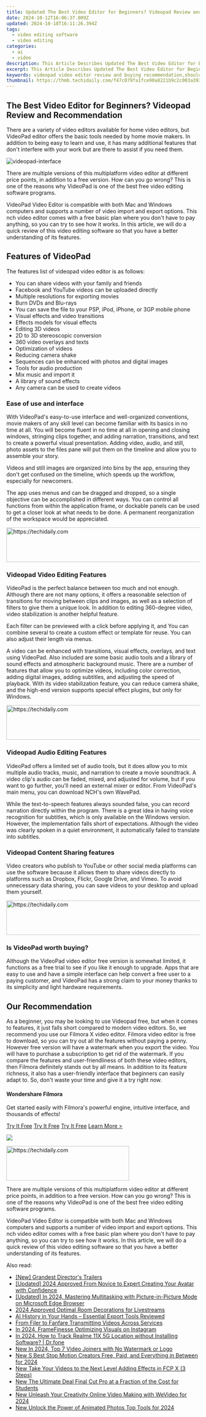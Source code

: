 ```yaml
---
title: Updated The Best Video Editor for Beginners? Videopad Review and Recommendation
date: 2024-10-12T16:06:37.009Z
updated: 2024-10-18T16:11:26.394Z
tags: 
  - video editing software
  - video editing
categories: 
  - ai
  - video
description: This Article Describes Updated The Best Video Editor for Beginners? Videopad Review and Recommendation
excerpt: This Article Describes Updated The Best Video Editor for Beginners? Videopad Review and Recommendation
keywords: videopad video editor review and buying recommendation,should you buy videopad video editor an honest review and recommendation,the best video editor for beginners videopad review and recommendation,videopad video editor review the best choice for beginners and pros alike,videopad video editor 2023 a detailed review and recommendation for beginners and pros,videopad video editor review and buying reacommendation,top rated video editor videopad review pricing and recommendations
thumbnail: https://thmb.techidaily.com/f47c079fa1fce90a8221b9c2c003a393b4231e2fbb42dbd4e99eb8971ba63ab6.jpg
---
```


## The Best Video Editor for Beginners? Videopad Review and Recommendation

There are a variety of video editors available for home video editors, but VideoPad editor offers the basic tools needed by home movie makers. In addition to being easy to learn and use, it has many additional features that don't interfere with your work but are there to assist if you need them.

![videopad-interface](https://images.wondershare.com/filmora/article-images/videopad-interface.jpg)

There are multiple versions of this multiplatform video editor at different price points, in addition to a free version. How can you go wrong? This is one of the reasons why VideoPad is one of the best free video editing software programs.

VideoPad Video Editor is compatible with both Mac and Windows computers and supports a number of video import and export options. This nch video editor comes with a free basic plan where you don't have to pay anything, so you can try to see how it works. In this article, we will do a quick review of this video editing software so that you have a better understanding of its features.

## **Features of VideoPad**

The features list of videopad video editor is as follows:

* You can share videos with your family and friends
* Facebook and YouTube videos can be uploaded directly
* Multiple resolutions for exporting movies
* Burn DVDs and Blu-rays
* You can save the file to your PSP, iPod, iPhone, or 3GP mobile phone
* Visual effects and video transitions
* Effects models for visual effects
* Editing 3D videos
* 2D to 3D stereoscopic conversion
* 360 video overlays and texts
* Optimization of videos
* Reducing camera shake
* Sequences can be enhanced with photos and digital images
* Tools for audio production
* Mix music and import it
* A library of sound effects
* Any camera can be used to create videos

### **Ease of use and interface**

With VideoPad's easy-to-use interface and well-organized conventions, movie makers of any skill level can become familiar with its basics in no time at all. You will become fluent in no time at all in opening and closing windows, stringing clips together, and adding narration, transitions, and text to create a powerful visual presentation. Adding video, audio, and still, photo assets to the files pane will put them on the timeline and allow you to assemble your story.

Videos and still images are organized into bins by the app, ensuring they don't get confused on the timeline, which speeds up the workflow, especially for newcomers.

The app uses menus and can be dragged and dropped, so a single objective can be accomplished in different ways. You can control all functions from within the application frame, or dockable panels can be used to get a closer look at what needs to be done. A permanent reorganization of the workspace would be appreciated.

<!-- affiliate ads begin -->
<a href="https://aligracehair.sjv.io/c/5597632/1925473/19272" target="_top" id="1925473">
  <img src="//a.impactradius-go.com/display-ad/19272-1925473" border="0" alt="https://techidaily.com" width="728" height="90"/>
</a>
<img height="0" width="0" src="https://aligracehair.sjv.io/i/5597632/1925473/19272" style="position:absolute;visibility:hidden;" border="0" />
<!-- affiliate ads end -->

### **Videopad Video Editing Features**

VideoPad is the perfect balance between too much and not enough. Although there are not many options, it offers a reasonable selection of transitions for moving between clips and images, as well as a selection of filters to give them a unique look. In addition to editing 360-degree video, video stabilization is another helpful feature.

Each filter can be previewed with a click before applying it, and You can combine several to create a custom effect or template for reuse. You can also adjust their length via menus.

A video can be enhanced with transitions, visual effects, overlays, and text using VideoPad. Also included are some basic audio tools and a library of sound effects and atmospheric background music. There are a number of features that allow you to optimize videos, including color correction, adding digital images, adding subtitles, and adjusting the speed of playback. With its video stabilization feature, you can reduce camera shake, and the high-end version supports special effect plugins, but only for Windows.

<!-- affiliate ads begin -->
<a href="https://appsumo.8odi.net/c/5597632/2094418/7443" target="_top" id="2094418">
  <img src="//a.impactradius-go.com/display-ad/7443-2094418" border="0" alt="https://techidaily.com" width="728" height="90"/>
</a>
<img height="0" width="0" src="https://appsumo.8odi.net/i/5597632/2094418/7443" style="position:absolute;visibility:hidden;" border="0" />
<!-- affiliate ads end -->

### **Videopad Audio Editing Features**

VideoPad offers a limited set of audio tools, but it does allow you to mix multiple audio tracks, music, and narration to create a movie soundtrack. A video clip's audio can be faded, mixed, and adjusted for volume, but if you want to go further, you'll need an external mixer or editor. From VideoPad's main menu, you can download NCH's own WavePad.

While the text-to-speech features always sounded false, you can record narration directly within the program. There is a great idea in having voice recognition for subtitles, which is only available on the Windows version. However, the implementation falls short of expectations. Although the video was clearly spoken in a quiet environment, it automatically failed to translate into subtitles.

### **Videopad Content Sharing features**

Video creators who publish to YouTube or other social media platforms can use the software because it allows them to share videos directly to platforms such as Dropbox, Flickr, Google Drive, and Vimeo. To avoid unnecessary data sharing, you can save videos to your desktop and upload them yourself.

<!-- affiliate ads begin -->
<a href="https://appsumo.8odi.net/c/5597632/2094428/7443" target="_top" id="2094428">
  <img src="//a.impactradius-go.com/display-ad/7443-2094428" border="0" alt="https://techidaily.com" width="728" height="90"/>
</a>
<img height="0" width="0" src="https://appsumo.8odi.net/i/5597632/2094428/7443" style="position:absolute;visibility:hidden;" border="0" />
<!-- affiliate ads end -->

### **Is VideoPad worth buying?**

Although the VideoPad video editor free version is somewhat limited, it functions as a free trial to see if you like it enough to upgrade. Apps that are easy to use and have a simple interface can help convert a free user to a paying customer, and VideoPad has a strong claim to your money thanks to its simplicity and light hardware requirements.

## **Our Recommendation**

As a beginner, you may be looking to use Videopad free, but when it comes to features, it just falls short compared to modern video editors. So, we recommend you use our Filmora X video editor. Filmora video editor is free to download, so you can try out all the features without paying a penny. However free version will have a watermark when you export the video. You will have to purchase a subscription to get rid of the watermark. If you compare the features and user-friendliness of both these video editors, then Filmora definitely stands out by all means. In addition to its feature richness, it also has a user-friendly interface that beginners can easily adapt to. So, don't waste your time and give it a try right now.

#### Wondershare Filmora

Get started easily with Filmora's powerful engine, intuitive interface, and thousands of effects!

[Try It Free](https://tools.techidaily.com/wondershare/filmora/download/) [Try It Free](https://tools.techidaily.com/wondershare/filmora/download/) [Try It Free](https://tools.techidaily.com/wondershare/filmora/download/) [Learn More >](https://tools.techidaily.com/wondershare/filmora/download/)

![](https://neveragain.allstatics.com/2019/assets/image/box/filmora-9.png)

<!-- affiliate ads begin -->
<a href="https://bluettius.sjv.io/c/5597632/2139117/17108" target="_top" id="2139117">
  <img src="//a.impactradius-go.com/display-ad/17108-2139117" border="0" alt="https://techidaily.com" width="320" height="90"/>
</a>
<img height="0" width="0" src="https://bluettius.sjv.io/i/5597632/2139117/17108" style="position:absolute;visibility:hidden;" border="0" />
<!-- affiliate ads end -->

There are multiple versions of this multiplatform video editor at different price points, in addition to a free version. How can you go wrong? This is one of the reasons why VideoPad is one of the best free video editing software programs.

VideoPad Video Editor is compatible with both Mac and Windows computers and supports a number of video import and export options. This nch video editor comes with a free basic plan where you don't have to pay anything, so you can try to see how it works. In this article, we will do a quick review of this video editing software so that you have a better understanding of its features.

<ins class="adsbygoogle"
      style="display:block"
      data-ad-client="ca-pub-7571918770474297"
      data-ad-slot="8358498916"
      data-ad-format="auto"
      data-full-width-responsive="true"></ins>

<span class="atpl-alsoreadstyle">Also read:</span>
<div><ul>
<li><a href="https://some-knowledge.techidaily.com/new-grandest-directors-trailers/"><u>[New] Grandest Director's Trailers</u></a></li>
<li><a href="https://fox-blue.techidaily.com/updated-2024-approved-from-novice-to-expert-creating-your-avatar-with-confidence/"><u>[Updated] 2024 Approved From Novice to Expert Creating Your Avatar with Confidence</u></a></li>
<li><a href="https://fox-glue.techidaily.com/updated-in-2024-mastering-multitasking-with-picture-in-picture-mode-on-microsoft-edge-browser/"><u>[Updated] In 2024, Mastering Multitasking with Picture-in-Picture Mode on Microsoft Edge Browser</u></a></li>
<li><a href="https://extra-guidance.techidaily.com/2024-approved-optimal-room-decorations-for-livestreams/"><u>2024 Approved Optimal Room Decorations for Livestreams</u></a></li>
<li><a href="https://tech-savvy.techidaily.com/ai-history-in-your-hands-essential-export-tools-reviewed/"><u>AI History in Your Hands – Essential Export Tools Reviewed</u></a></li>
<li><a href="https://twitter-videos.techidaily.com/from-filer-to-fanfare-transmitting-videos-across-services/"><u>From Filer to Fanfare Transmitting Videos Across Services</u></a></li>
<li><a href="https://instagram-video-recordings.techidaily.com/in-2024-framefinesse-optimizing-visuals-on-instagram/"><u>In 2024, FrameFinesse Optimizing Visuals on Instagram</u></a></li>
<li><a href="https://android-location-track.techidaily.com/in-2024-how-to-track-realme-11x-5g-location-without-installing-software-drfone-by-drfone-virtual-android/"><u>In 2024, How to Track Realme 11X 5G Location without Installing Software? | Dr.fone</u></a></li>
<li><a href="https://smart-video-editing.techidaily.com/new-in-2024-top-7-video-joiners-with-no-watermark-or-logo/"><u>New In 2024, Top 7 Video Joiners with No Watermark or Logo</u></a></li>
<li><a href="https://smart-video-editing.techidaily.com/new-s-best-stop-motion-creators-free-paid-and-everything-in-between-for-2024/"><u>New S Best Stop Motion Creators Free, Paid, and Everything in Between for 2024</u></a></li>
<li><a href="https://smart-video-editing.techidaily.com/new-take-your-videos-to-the-next-level-adding-effects-in-fcp-x-3-steps/"><u>New Take Your Videos to the Next Level Adding Effects in FCP X (3 Steps)</u></a></li>
<li><a href="https://smart-video-editing.techidaily.com/new-the-ultimate-deal-final-cut-pro-at-a-fraction-of-the-cost-for-students/"><u>New The Ultimate Deal Final Cut Pro at a Fraction of the Cost for Students</u></a></li>
<li><a href="https://smart-video-editing.techidaily.com/new-unleash-your-creativity-online-video-making-with-wevideo-for-2024/"><u>New Unleash Your Creativity Online Video Making with WeVideo for 2024</u></a></li>
<li><a href="https://smart-video-editing.techidaily.com/new-unlock-the-power-of-animated-photos-top-tools-for-2024/"><u>New Unlock the Power of Animated Photos Top Tools for 2024</u></a></li>
</ul></div>


